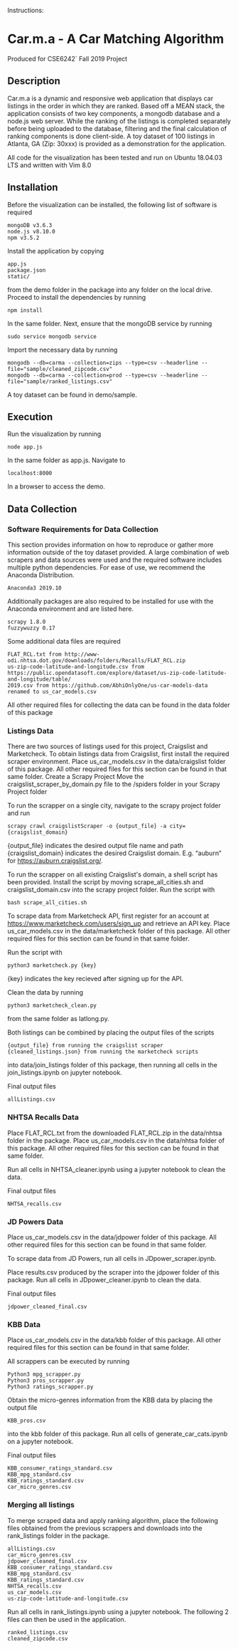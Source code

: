 Instructions:
# Car.m.a - A Car Matching Algorithm
Produced for CSE6242` Fall 2019 Project


## Description
Car.m.a is a dynamic and responsive web application that displays car listings in the order in which they are ranked. Based off a MEAN stack, the application consists of two key components, a mongodb database and a node.js web server. While the ranking of the listings is completed separately before being uploaded to the database, filtering and the final calculation of ranking components is done client-side. A toy dataset of 100 listings in Atlanta, GA (Zip: 30xxx) is provided as a demonstration for the application.

All code for the visualization has been tested and run on Ubuntu 18.04.03 LTS and written with Vim 8.0


## Installation
Before the visualization can be installed, the following list of software is required

	mongoDB v3.6.3
	node.js v8.10.0
	npm v3.5.2

Install the application by copying

	app.js
	package.json
	static/

from the demo folder in the package into any folder on the local drive. Proceed to install the dependencies by running

	npm install

In the same folder. Next, ensure that the mongoDB service by running

	sudo service mongodb service
	
Import the necessary data by running

	mongodb --db=carma --collection=zips --type=csv --headerline --file="sample/cleaned_zipcode.csv"
	mongodb --db=carma --collection=prod --type=csv --headerline --file="sample/ranked_listings.csv"

A toy dataset can be found in demo/sample.


## Execution
Run the visualization by running 

	node app.js

In the same folder as app.js. Navigate to 

	localhost:8000

In a browser to access the demo. 


## Data Collection


### Software Requirements for Data Collection
This section provides information on how to reproduce or gather more information outside of the toy dataset provided. A large combination of web scrapers and data sources were used and the required software includes multiple python dependencies. For ease of use, we recommend the Anaconda Distribution. 
 
	Anaconda3 2019.10

Additionally packages are also required to be installed for use with the Anaconda environment and are listed here.

	scrapy 1.8.0
	fuzzywuzzy 0.17

Some additional data files are required

	FLAT_RCL.txt from http://www-odi.nhtsa.dot.gov/downloads/folders/Recalls/FLAT_RCL.zip
	us-zip-code-latitude-and-longitude.csv from https://public.opendatasoft.com/explore/dataset/us-zip-code-latitude-and-longitude/table/
	2019.csv from https://github.com/AbhiOnlyOne/us-car-models-data renamed to us_car_models.csv 
	
All other required files for collecting the data can be found in the data folder of this package

### Listings Data
There are two sources of listings used for this project, Craigslist and Marketcheck. To obtain listings data from Craigslist, first install the required scraper environment. Place us_car_models.csv in the data/craigslist folder of this package. All other required files for this section can be found in that same folder.
Create a Scrapy Project
Move the craigslist_scraper_by_domain.py file to the /spiders folder in your Scrapy Project folder

To run the scrapper on a single city, navigate to the scrapy project folder and run

	scrapy crawl craigslistScraper -o {output_file} -a city={craigslist_domain}

{output_file} indicates the desired output file name and path
{craigslist_domain} indicates the desired Craigslist domain. E.g. “auburn” for https://auburn.craigslist.org/. 

To run the scrapper on all existing Craigslist's domain, a shell script has been provided. 
Install the script by moving scrape_all_cities.sh and craigslist_domain.csv into the scrapy project folder. Run the script with

	bash scrape_all_cities.sh

To scrape data from Marketcheck API, first register for an account at https://www.marketcheck.com/users/sign_up and retrieve an API key. Place us_car_models.csv in the data/marketcheck folder of this package. All other required files for this section can be found in that same folder.

Run the script with

	python3 marketcheck.py {key}

{key} indicates the key recieved after signing up for the API.

Clean the data by running

	python3 marketcheck_clean.py

from the same folder as latlong.py.

Both listings can be combined by placing the output files of the scripts

	{output_file} from running the craigslist scraper
	{cleaned_listings.json} from running the marketcheck scripts

into data/join_listings folder of this package, then running all cells in the join_listings.ipynb on jupyter notebook.

Final output files

	allListings.csv


### NHTSA Recalls Data
Place FLAT_RCL.txt from the downloaded FLAT_RCL.zip in the data/nhtsa folder in the package. Place us_car_models.csv in the data/nhtsa folder of this package. All other required files for this section can be found in that same folder.

Run all cells in NHTSA_cleaner.ipynb using a jupyter notebook to clean the data.

Final output files

	NHTSA_recalls.csv


### JD Powers Data
Place us_car_models.csv in the data/jdpower folder of this package. All other required files for this section can be found in that same folder.

To scrape data from JD Powers, run all cells in JDpower_scraper.ipynb.

Place results.csv produced by the scraper into the jdpower folder of this package.
Run all cells in JDpower_cleaner.ipynb to clean the data.

Final output files

	jdpower_cleaned_final.csv


### KBB Data
Place us_car_models.csv in the data/kbb folder of this package. All other required files for this section can be found in that same folder.

All scrappers can be executed by running

	Python3 mpg_scrapper.py
	Python3 pros_scrapper.py
	Python3 ratings_scrapper.py

Obtain the micro-genres information from the KBB data by placing the output file

	KBB_pros.csv

into the kbb folder of this package. Run all cells of generate_car_cats.ipynb on a jupyter notebook.

Final output files

	KBB_consumer_ratings_standard.csv
	KBB_mpg_standard.csv
	KBB_ratings_standard.csv
	car_micro_genres.csv


### Merging all listings
To merge scraped data and apply ranking algorithm, place the following files obtained from the previous scrappers and downloads into the rank_listings folder in the package.

	allListings.csv
	car_micro_genres.csv
	jdpower_cleaned_final.csv
	KBB_consumer_ratings_standard.csv
	KBB_mpg_standard.csv
	KBB_ratings_standard.csv
	NHTSA_recalls.csv
	us_car_models.csv
	us-zip-code-latitude-and-longitude.csv

Run all cells in rank_listings.ipynb using a jupyter notebook. The following 2 files can then be used in the application.

	ranked_listings.csv
	cleaned_zipcode.csv
